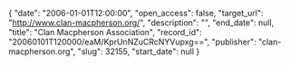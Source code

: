 {
  "date": "2006-01-01T12:00:00", 
  "open_access": false, 
  "target_url": "http://www.clan-macpherson.org/", 
  "description": "", 
  "end_date": null, 
  "title": "Clan Macpherson Association", 
  "record_id": "20060101T120000/eaM/KprUnNZuCRcNYVupxg==", 
  "publisher": "clan-macpherson.org", 
  "slug": 32155, 
  "start_date": null
}

